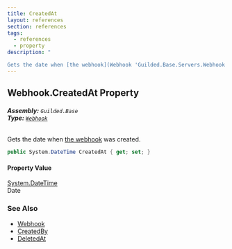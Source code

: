 ```yaml
---
title: CreatedAt
layout: references
section: references
tags:
  - references
  - property
description: "

Gets the date when [the webhook](Webhook 'Guilded.Base.Servers.Webhook') was created."
---
```


## Webhook.CreatedAt Property
###### **Assembly:** `Guilded.Base`<br/>**Type:** [`Webhook`](Webhook 'Guilded.Base.Servers.Webhook')

Gets the date when [the webhook](Webhook 'Guilded.Base.Servers.Webhook') was created.

```csharp
public System.DateTime CreatedAt { get; set; }
```

#### Property Value
[System.DateTime](https://docs.microsoft.com/en-us/dotnet/api/System.DateTime 'System.DateTime')  
Date

### See Also
- [Webhook](Webhook 'Guilded.Base.Servers.Webhook')
- [CreatedBy](Webhook.CreatedBy 'Guilded.Base.Servers.Webhook.CreatedBy')
- [DeletedAt](Webhook.DeletedAt 'Guilded.Base.Servers.Webhook.DeletedAt')